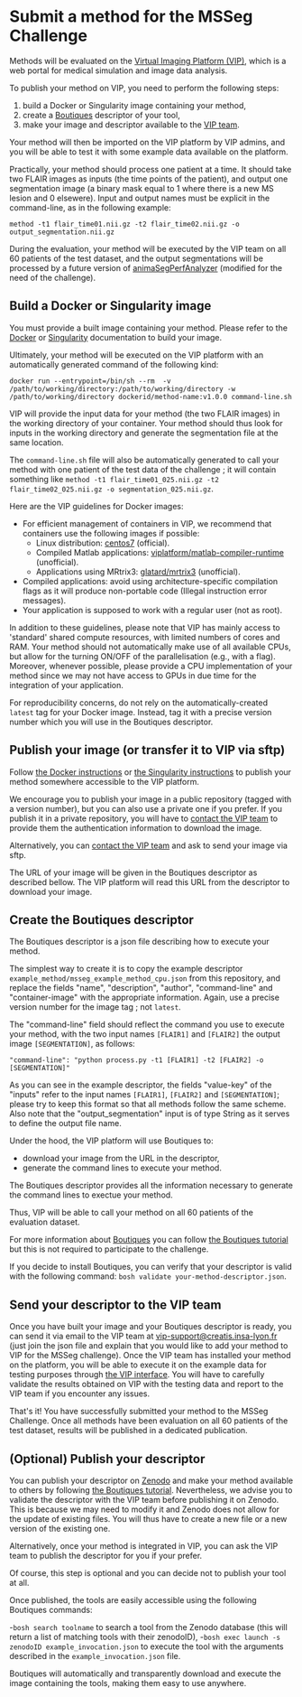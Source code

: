 # Submit a method for the MSSeg Challenge

Methods will be evaluated on the [Virtual Imaging Platform (VIP)](https://vip.creatis.insa-lyon.fr/), which is a web portal for medical simulation and image data analysis.

To publish your method on VIP, you need to perform the following steps:

1. build a Docker or Singularity image containing your method,
1. create a [Boutiques](https://boutiques.github.io/) descriptor of your tool,
1. make your image and descriptor available to the [VIP team](mailto:vip-support@creatis.insa-lyon.fr).

Your method will then be imported on the VIP platform by VIP admins, and you will be able to test it with some example data available on the platform.

Practically, your method should process one patient at a time. It should take two FLAIR images as inputs (the time points of the patient), and output one segmentation image (a binary mask equal to 1 where there is a new MS lesion and 0 elsewere). Input and output names must be explicit in the command-line, as in the following example:

`method -t1 flair_time01.nii.gz -t2 flair_time02.nii.gz -o output_segmentation.nii.gz`

During the evaluation, your method will be executed by the VIP team on all 60 patients of the test dataset, and the output segmentations will be processed by a future version of [animaSegPerfAnalyzer](https://anima.readthedocs.io/en/latest/segmentation.html#segmentation-performance-analyzer) (modified for the need of the challenge).

## Build a Docker or Singularity image

You must provide a built image containing your method. Please refer to the [Docker](https://docs.docker.com/get-started/) or [Singularity](https://sylabs.io/guides/3.7/user-guide/quick_start.html) documentation to build your image.

Ultimately, your method will be executed on the VIP platform with an automatically generated command of the following kind:

`docker run --entrypoint=/bin/sh --rm  -v /path/to/working/directory:/path/to/working/directory -w /path/to/working/directory dockerid/method-name:v1.0.0 command-line.sh`

VIP will provide the input data for your method (the two FLAIR images) in the working directory of your container.  Your method should thus look for inputs in the working directory and generate the segmentation file at the same location.

The `command-line.sh` file will also be automatically generated to call your method with one patient of the test data of the challenge ; it will contain something like `method -t1 flair_time01_025.nii.gz -t2 flair_time02_025.nii.gz -o segmentation_025.nii.gz`.

Here are the VIP guidelines for Docker images:

- For efficient management of containers in VIP, we recommend that containers use the following images if possible:
   - Linux distribution: [centos7](https://hub.docker.com/r/_/centos/) (official).
   - Compiled Matlab applications: [viplatform/matlab-compiler-runtime](https://hub.docker.com/r/viplatform/matlab-compiler-runtime) (unofficial).
   - Applications using MRtrix3: [glatard/mrtrix3](https://hub.docker.com/r/glatard/mrtrix3/) (unofficial).
- Compiled applications: avoid using architecture-specific compilation flags as it will produce non-portable code (Illegal instruction error messages).
- Your application is supposed to work with a regular user (not as root).

In addition to these guidelines, please note that VIP has mainly access to 'standard' shared compute resources, with limited numbers of cores and RAM. Your method should not automatically make use of all available CPUs, but allow for the turning ON/OFF of the parallelisation (e.g., with a flag). 
Moreover, whenever possible, please provide a CPU implementation of your method since we may not have access to GPUs in due time for the integration of your application.

For reproducibility concerns, do not rely on the automatically-created `latest` tag for your Docker image. Instead, tag it with a precise version number which you will use in the Boutiques descriptor.

## Publish your image (or transfer it to VIP via sftp)

Follow [the Docker instructions](https://docs.docker.com/get-started/04_sharing_app/) or [the Singularity instructions](https://sylabs.io/guides/3.7/user-guide/endpoint.html) to publish your method somewhere accessible to the VIP platform. 

We encourage you to publish your image in a public repository (tagged with a version number), but you can also use a private one if you prefer. If you publish it in a private repository, you will have to [contact the VIP team](mailto:vip-support@creatis.insa-lyon.fr) to provide them the authentication information to download the image.

Alternatively, you can [contact the VIP team](mailto:vip-support@creatis.insa-lyon.fr) and ask to send your image via sftp.

The URL of your image will be given in the Boutiques descriptor as described bellow. The VIP platform will read this URL from the descriptor to download your image.

## Create the Boutiques descriptor

The Boutiques descriptor is a json file describing how to execute your method.

The simplest way to create it is to copy the example descriptor `example_method/msseg_example_method_cpu.json` from this repository, and replace the fields "name", "description", "author", "command-line" and "container-image" with the appropriate information. Again, use a precise version number for the image tag ; not `latest`.

The "command-line" field should reflect the command you use to execute your method, with the two input names `[FLAIR1]` and `[FLAIR2]` the output image `[SEGMENTATION]`, as follows:

`"command-line": "python process.py -t1 [FLAIR1] -t2 [FLAIR2] -o [SEGMENTATION]"`

As you can see in the example descriptor, the fields "value-key" of the "inputs" refer to the input names `[FLAIR1]`, `[FLAIR2]` and `[SEGMENTATION]`; please try to keep this format so that all methods follow the same scheme. Also note that the "output_segmentation" input is of type String as it serves to define the output file name.

Under the hood, the VIP platform will use Boutiques to:
- download your image from the URL in the descriptor,
- generate the command lines to execute your method.

The Boutiques descriptor provides all the information necessary to generate the command lines to exectue your method.

Thus, VIP will be able to call your method on all 60 patients of the evaluation dataset.

For more information about [Boutiques](https://boutiques.github.io/) you can follow [the Boutiques tutorial](https://nbviewer.jupyter.org/github/boutiques/tutorial/blob/master/notebooks/boutiques-tutorial.ipynb) but this is not required to participate to the challenge.

If you decide to install Boutiques, you can verify that your descriptor is valid with the following command: `bosh validate your-method-descriptor.json`.

## Send your descriptor to the VIP team

Once you have built your image and your Boutiques descriptor is ready, you can send it via email to the VIP team at [vip-support@creatis.insa-lyon.fr](mailto:vip-support@creatis.insa-lyon.fr) (just join the json file and explain that you would like to add your method to VIP for the MSSeg challenge). Once the VIP team has installed your method on the platform, you will be able to execute it on the example data for testing purposes through [the VIP interface](https://vip.creatis.insa-lyon.fr/).
You will have to carefully validate the results obtained on VIP with the testing data and report to the VIP team if you encounter any issues. 

That's it! You have successfully submitted your method to the MSSeg Challenge.
Once all methods have been evaluation on all 60 patients of the test dataset, results will be published in a dedicated publication.

## (Optional) Publish your descriptor

You can publish your descriptor on [Zenodo](https://zenodo.org/) and make your method available to others by following [the Boutiques tutorial](https://nbviewer.jupyter.org/github/boutiques/tutorial/blob/master/notebooks/boutiques-tutorial.ipynb).
Nevertheless, we advise you to validate the descriptor with the VIP team before publishing it on Zenodo. This is because we may need to modify it and Zenodo does not allow for the update of existing files. You will thus have to create a new file or a new version of the existing one. 

Alternatively, once your method is integrated in VIP, you can ask the VIP team to publish the descriptor for you if your prefer.

Of course, this step is optional and you can decide not to publish your tool at all.

Once published, the tools are easily accessible using the following Boutiques commands:

-`bosh search toolname` to search a tool from the Zenodo database (this will return a list of matching tools with their zenodoID),
-`bosh exec launch -s zenodoID example_invocation.json` to execute the tool with the arguments described in the `example_invocation.json` file.

Boutiques will automatically and transparently download and execute the image containing the tools, making them easy to use anywhere.
